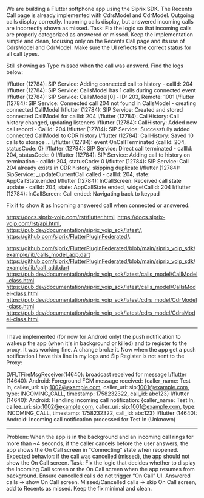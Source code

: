 We are building a Flutter softphone app using the Siprix SDK.
The Recents Call page is already implemented with CdrsModel and CdrModel.
Outgoing calls display correctly.
Incoming calls display, but answered incoming calls are incorrectly shown as missed.
Task:
Fix the logic so that incoming calls are properly categorized as answered or missed.
Keep the implementation simple and clean, focusing only on the Recents Call page and its use of CdrsModel and CdrModel.
Make sure the UI reflects the correct status for all call types.

Still showing as Type missed when the call was answerd. Find the logs below:

I/flutter (12784): SIP Service: Adding connected call to history - callId: 204
I/flutter (12784): SIP Service: CallsModel has 1 calls during connected event
I/flutter (12784): SIP Service: CallsModel[0] - ID: 203, Remote: 1001
I/flutter (12784): SIP Service: Connected call 204 not found in CallsModel - creating connected CallModel
I/flutter (12784): SIP Service: Created and stored connected CallModel for callId: 204
I/flutter (12784): CallHistory: Call history changed, updating listeners
I/flutter (12784): CallHistory: Added new call record - CallId: 204
I/flutter (12784): SIP Service: Successfully added connected CallModel to CDR history
I/flutter (12784): CallHistory: Saved 10 calls to storage
...
I/flutter (12784): event OnCallTerminated {callId: 204, statusCode: 0}
I/flutter (12784): SIP Service: Direct call terminated - callId: 204, statusCode: 0
I/flutter (12784): SIP Service: Adding call to history on termination - callId: 204, statusCode: 0
I/flutter (12784): SIP Service: Call 204 already exists in CDR history, skipping duplicate
I/flutter (12784): SipService: \_updateCurrentCall called - callId: 204, state: AppCallState.ended
I/flutter (12784): InCallScreen: Received call state update - callId: 204, state: AppCallState.ended, widgetCallId: 204
I/flutter (12784): InCallScreen: Call ended: Navigating back to keypad

Fix it to show it as Incoming answered call when connected or answered.

https://docs.siprix-voip.com/rst/flutter.html,
https://docs.siprix-voip.com/rst/api.html,
https://pub.dev/documentation/siprix_voip_sdk/latest/,
https://github.com/siprix/FlutterPluginFederated/.

https://github.com/siprix/FlutterPluginFederated/blob/main/siprix_voip_sdk/example/lib/calls_model_app.dart
https://github.com/siprix/FlutterPluginFederated/blob/main/siprix_voip_sdk/example/lib/call_add.dart
https://pub.dev/documentation/siprix_voip_sdk/latest/calls_model/CallModel-class.html
https://pub.dev/documentation/siprix_voip_sdk/latest/calls_model/CallsModel-class.html
https://pub.dev/documentation/siprix_voip_sdk/latest/cdrs_model/CdrModel-class.html
https://pub.dev/documentation/siprix_voip_sdk/latest/cdrs_model/CdrsModel-class.html

---

I have implemented (for now for Android only) the push notification to wakeup the app (when it's in background or killed) and to register to the proxy. It was working fine. A change broke it. Now when the app get a push notification I have this line in my logs and Sip Register is not sent to the Proxy:

D/FLTFireMsgReceiver(14640): broadcast received for message
I/flutter (14640): Android: Foreground FCM message received: {caller_name: Test In, callee_uri: sip:1002@example.com, caller_uri: sip:1001@example.com, type: INCOMING_CALL, timestamp: 1758232322, call_id: abc123}
I/flutter (14640): Android: Handling incoming call notification: {caller_name: Test In, callee_uri: sip:1002@example.com, caller_uri: sip:1001@example.com, type: INCOMING_CALL, timestamp: 1758232322, call_id: abc123}
I/flutter (14640): Android: Incoming call notification processed for Test In (Unknown)

---

Problem:
When the app is in the background and an incoming call rings for more than ~4 seconds, if the caller cancels before the user answers, the app shows the On Call screen in “Connecting” state when reopened.
Expected behavior: if the call was cancelled (missed), the app should not show the On Call screen.
Task:
Fix the logic that decides whether to display the Incoming Call screen or the On Call screen when the app resumes from background.
Ensure cancelled calls do not trigger “On Call” UI.
Answered calls → show On Call screen.
Missed/Cancelled calls → skip On Call screen, add to Recents as missed.
Keep the fix minimal and clean.
